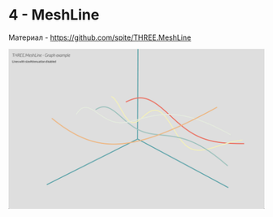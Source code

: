 # 4 - MeshLine

Материал - <https://github.com/spite/THREE.MeshLine>

![Alt text](./graph.jpg?raw=true "screenshot")
